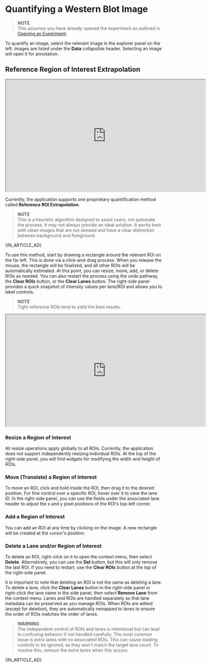 # Quantifying a Western Blot Image

> **NOTE**  
> This assumes you have already opened the experiment as outlined in [Opening an Experiment](./open_an_experiment.md).

To quantify an image, select the relevant image in the explorer panel on the left. Images are listed under the **Data** collapsible header. Selecting an image will open it for annotation.

## Reference Region of Interest Extrapolation

<iframe width="640" height="360" src="https://youtube.com/embed/62nNscTMgDY">
    Demo of the Western Blot Utility auto detection of western blot bands.
</iframe>

Currently, the application supports one proprietary quantification method called **Reference ROI Extrapolation**.

> **NOTE**  
> This is a heuristic algorithm designed to assist users, not automate the process. It may not always provide an ideal solution. It works best with clean images that are not skewed and have a clear distinction between background and foreground.

{IN_ARTICLE_AD}

To use this method, start by drawing a rectangle around the relevant ROI on the far left. This is done via a click-and-drag process. When you release the mouse, the rectangle will be finalized, and all other ROIs will be automatically estimated. At this point, you can resize, move, add, or delete ROIs as needed. You can also restart the process using the undo pathway, the **Clear ROIs** button, or the **Clear Lanes** button. The right-side panel provides a quick snapshot of intensity values per lane/ROI and allows you to label controls.

> **NOTE**  
> Tight reference ROIs tend to yield the best results.

<iframe width="640" height="360" src="https://youtube.com/embed/bxRg5M3tU0Q">
    Demo of the Western Blot Utility being used to manually manage regions of interest and lanes to ensure proper annotation before quanitifcation and analysis.
</iframe>

### Resize a Region of Interest

All resize operations apply globally to all ROIs. Currently, the application does not support independently resizing individual ROIs. At the top of the right-side panel, you will find widgets for modifying the width and height of ROIs.

### Move (Translate) a Region of Interest

To move an ROI, click and hold inside the ROI, then drag it to the desired position. For fine control over a specific ROI, hover over it to view the lane ID. In the right-side panel, you can use the fields under the associated lane header to adjust the x and y pixel positions of the ROI's top-left corner.

### Add a Region of Interest

You can add an ROI at any time by clicking on the image. A new rectangle will be created at the cursor's position.

### Delete a Lane and/or Region of Interest

To delete an ROI, right-click on it to open the context menu, then select **Delete**. Alternatively, you can use the **Del** button, but this will only remove the last ROI. If you need to restart, use the **Clear ROIs** button at the top of the right-side panel.

It is important to note that deleting an ROI is not the same as deleting a lane. To delete a lane, click the **Clear Lanes** button in the right-side panel or right-click the lane name in the side panel, then select **Remove Lane** from the context menu. Lanes and ROIs are handled separately so that lane metadata can be preserved as you manage ROIs. When ROIs are edited (except for deletion), they are automatically remapped to lanes to ensure the order of ROIs matches the order of lanes.

> **WARNING**  
> The independent control of ROIs and lanes is intentional but can lead to confusing behavior if not handled carefully. The most common issue is extra lanes with no associated ROIs. This can cause loading controls to be ignored, as they won't match the target lane count. To resolve this, remove the extra lanes when this occurs.

{IN_ARTICLE_AD}
